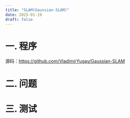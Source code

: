```yaml
---
title: "SLAM(Gaussian-SLAM)"
date: 2025-01-19
draft: false
---
```


# 一. 程序

源码：<https://github.com/VladimirYugay/Gaussian-SLAM>

# 二. 问题


# 三. 测试

